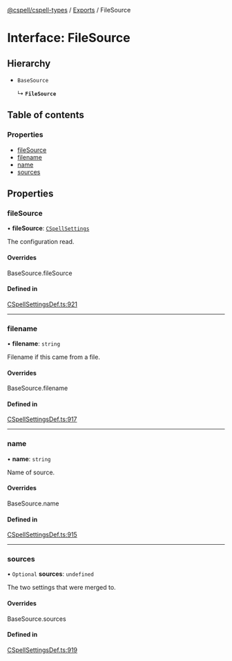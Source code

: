 [@cspell/cspell-types](../README.md) / [Exports](../modules.md) / FileSource

# Interface: FileSource

## Hierarchy

- `BaseSource`

  ↳ **`FileSource`**

## Table of contents

### Properties

- [fileSource](FileSource.md#filesource)
- [filename](FileSource.md#filename)
- [name](FileSource.md#name)
- [sources](FileSource.md#sources)

## Properties

### fileSource

• **fileSource**: [`CSpellSettings`](CSpellSettings.md)

The configuration read.

#### Overrides

BaseSource.fileSource

#### Defined in

[CSpellSettingsDef.ts:921](https://github.com/streetsidesoftware/cspell/blob/6b23893/packages/cspell-types/src/CSpellSettingsDef.ts#L921)

___

### filename

• **filename**: `string`

Filename if this came from a file.

#### Overrides

BaseSource.filename

#### Defined in

[CSpellSettingsDef.ts:917](https://github.com/streetsidesoftware/cspell/blob/6b23893/packages/cspell-types/src/CSpellSettingsDef.ts#L917)

___

### name

• **name**: `string`

Name of source.

#### Overrides

BaseSource.name

#### Defined in

[CSpellSettingsDef.ts:915](https://github.com/streetsidesoftware/cspell/blob/6b23893/packages/cspell-types/src/CSpellSettingsDef.ts#L915)

___

### sources

• `Optional` **sources**: `undefined`

The two settings that were merged to.

#### Overrides

BaseSource.sources

#### Defined in

[CSpellSettingsDef.ts:919](https://github.com/streetsidesoftware/cspell/blob/6b23893/packages/cspell-types/src/CSpellSettingsDef.ts#L919)
